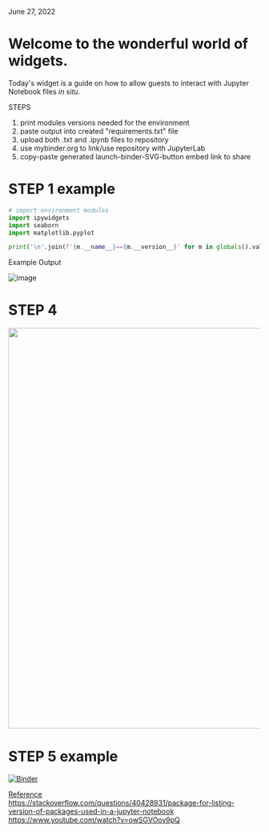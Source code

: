 June 27, 2022  

Welcome to the wonderful world of widgets.  
==========================================

Today's widget is a guide on how to allow guests to interact with Jupyter Notebook files <em>in situ</em>.

STEPS  
1. print modules versions needed for the environment
2. paste output into created "requirements.txt" file
3. upload both .txt and .ipynb files to repository
4. use mybinder.org to link/use repository with JupyterLab
5. copy-paste generated launch-binder-SVG-button embed link to share  

# STEP 1 example
```python
# import environment modules
import ipywidgets
import seaborn
import matplotlib.pyplot

print('\n'.join(f'{m.__name__}=={m.__version__}' for m in globals().values() if getattr(m, '__version__', None)))
```
Example Output  

![image](https://user-images.githubusercontent.com/105950393/175803193-fbe4bb8e-ff26-4d57-b980-b283194e6a98.png)  


# STEP 4    
<img src="https://user-images.githubusercontent.com/105950393/175803135-64c09980-486e-444b-86f3-489b14b527aa.png" height="800" />


# STEP 5 example  
[![Binder](https://mybinder.org/badge_logo.svg)](https://mybinder.org/v2/gh/iceboxice/binder/main)

<ins>Reference</ins>  
<https://stackoverflow.com/questions/40428931/package-for-listing-version-of-packages-used-in-a-jupyter-notebook>
<https://www.youtube.com/watch?v=owSGVOov9pQ>
